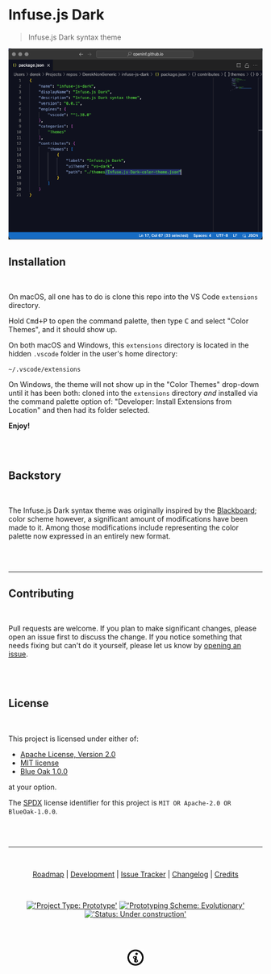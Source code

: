 # Infuse.js Dark

> Infuse.js Dark syntax theme

[![Demo of Infuse.js Dark syntax theme][spoiler-screen-cap]][spoiler-screen-cap]

<section id="install">

## Installation

<br />

On macOS, all one has to do is clone this repo into the VS Code `extensions` directory.

Hold <kbd><kbd>Cmd</kbd>+<kbd>P</kbd></kbd> to open the command palette, then type <kbd>C</kbd>
and select "Color Themes", and it should show up.

On both macOS and Windows, this `extensions` directory is located in the hidden `.vscode` folder
in the user's home directory:

```console
~/.vscode/extensions
```

On Windows, the theme will not show up in the "Color Themes" drop-down until it has been both:
cloned into the `extensions` directory _and_ installed via the command palette option of:
"Developer: Install Extensions from Location" and then had its folder selected.

**Enjoy!**

</section>

<br /><br />

<section id="history">

## Backstory

<br />

<!-- <small>This is the README for VS Code extension: "infuse-js-dark".</small> -->

The Infuse.js Dark syntax theme was originally inspired by the [Blackboard][]; color scheme
however, a significant amount of modifications have been made to it. Among those modifications
include representing the color palette now expressed in an entirely new format.

</section>

<br /><br />

---

<section id="contribution">

## Contributing

<br />

Pull requests are welcome. If you plan to make significant changes, please open
an issue first to discuss the change. If you notice something that needs fixing
but can't do it yourself, please let us know by [opening an issue][].

</section>

<br /><br />

<section id="licenses">

## License

<br />

This project is licensed under either of:

- [Apache License, Version 2.0](https://www.apache.org/licenses/LICENSE-2.0)
- [MIT license](https://opensource.org/licenses/MIT)
- [Blue Oak 1.0.0](https://blueoakcouncil.org/license/1.0.0)

at your option.

The [SPDX](https://spdx.dev) license identifier for this project is
`MIT OR Apache-2.0 OR BlueOak-1.0.0`.

</section>

<br /><br />

---

<br />

<div align="center">

[Roadmap][] |
[Development][] |
[Issue Tracker][] |
[Changelog][] |
[Credits][]

<br />

[!['Project Type: Prototype'][project-type-badge--shields]](##)
[!['Prototyping Scheme: Evolutionary'][prototyping-scheme-badge--shields]](##)
[!['Status: Under construction'][project-status-badge--shields]](##)

<br /><br />

<a title="The OpenINF website" target="_blank" rel="noopener noreferrer"
href="https://open.inf.is" rel="author">
  <img
    alt="The OpenINF logo"
    height="32px"
    width="32px"
    src="https://raw.githubusercontent.com/openinf/openinf.github.io/live/assets/img/svg/logo.svg?sanitize=true"
  />
</a>


</div>

<br /><br />

<!-- LINK LABEL DEFINITIONS - START -->

[Blackboard]: https://codemirror.net/5/demo/theme.html#blackboard "Blackboard Theme Demo"
[Changelog]: https://github.com/OpenINF/infuse-js-dark/commits/live "Changelog"
[Credits]: https://github.com/OpenINF/infuse-js-dark/graphs/contributors "Credits"
[Development]: ./collections/_docs/development.md "Development"
[Issue Tracker]: https://github.com/OpenINF/infuse-js-dark/issues "Issues · OpenINF/infuse-js-dark"
[opening an issue]: https://github.com/OpenINF/infuse-js-dark/issues "Issues · OpenINF/infuse-js-dark"
[project-status-badge--shields]: https://img.shields.io/badge/status-under%20construction-yellow.svg
[project-type-badge--shields]: https://img.shields.io/badge/type-prototype-blue.svg
[prototyping-scheme-badge--shields]: https://img.shields.io/badge/scheme-evolutionary-blue.svg
[Roadmap]: https://github.com/OpenINF/infuse-js-dark/issues "Roadmap"
[spoiler-screen-cap]: ./assets/img/png/spoiler-screen-cap.png

<!-- LINK LABEL DEFINITIONS - END -->
